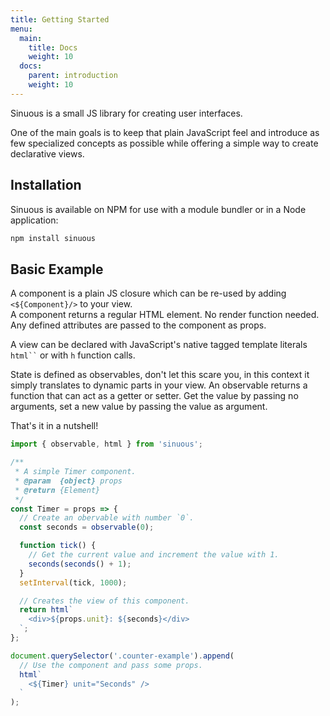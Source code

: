```yaml
---
title: Getting Started
menu:
  main:
    title: Docs
    weight: 10
  docs:
    parent: introduction
    weight: 10
---
```


Sinuous is a small JS library for creating user interfaces.

One of the main goals is to keep that plain JavaScript feel and introduce as few specialized concepts as possible while offering a simple way to create declarative views.

## Installation

Sinuous is available on NPM for use with a module bundler or in a Node application:

```bash
npm install sinuous
```

## Basic Example

A component is a plain JS closure which can be re-used by adding `<${Component}/>` to your view.  
A component returns a regular HTML element. No render function needed.  
Any defined attributes are passed to the component as props.

A view can be declared with JavaScript's native tagged template literals ` html`` ` or with `h` function calls.

State is defined as observables, don't let this scare you, in this context it simply translates to dynamic parts in your view. An observable returns a function that can act as a getter or setter. Get the value by passing no arguments, set a new value by passing the value as argument.

That's it in a nutshell!

```js
import { observable, html } from 'sinuous';

/**
 * A simple Timer component.
 * @param  {object} props
 * @return {Element}
 */
const Timer = props => {
  // Create an obervable with number `0`.
  const seconds = observable(0);

  function tick() {
    // Get the current value and increment the value with 1.
    seconds(seconds() + 1);
  }
  setInterval(tick, 1000);

  // Creates the view of this component.
  return html`
    <div>${props.unit}: ${seconds}</div>
  `;
};

document.querySelector('.counter-example').append(
  // Use the component and pass some props.
  html`
    <${Timer} unit="Seconds" />
  `
);
```
